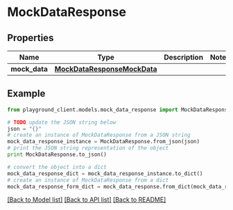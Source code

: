 # MockDataResponse


## Properties
Name | Type | Description | Notes
------------ | ------------- | ------------- | -------------
**mock_data** | [**MockDataResponseMockData**](MockDataResponseMockData.md) |  | 

## Example

```python
from playground_client.models.mock_data_response import MockDataResponse

# TODO update the JSON string below
json = "{}"
# create an instance of MockDataResponse from a JSON string
mock_data_response_instance = MockDataResponse.from_json(json)
# print the JSON string representation of the object
print MockDataResponse.to_json()

# convert the object into a dict
mock_data_response_dict = mock_data_response_instance.to_dict()
# create an instance of MockDataResponse from a dict
mock_data_response_form_dict = mock_data_response.from_dict(mock_data_response_dict)
```
[[Back to Model list]](../README.md#documentation-for-models) [[Back to API list]](../README.md#documentation-for-api-endpoints) [[Back to README]](../README.md)


